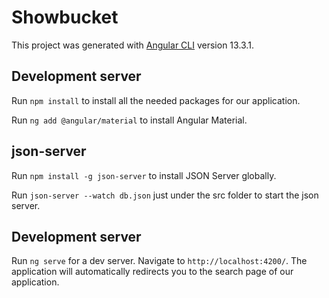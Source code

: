 # Showbucket

This project was generated with [Angular CLI](https://github.com/angular/angular-cli) version 13.3.1.

## Development server

Run `npm install` to install all the needed packages for our application.

Run `ng add @angular/material` to install Angular Material. 

## json-server

Run `npm install -g json-server` to install JSON Server globally.

Run `json-server --watch db.json` just under the src folder to start the json server.

## Development server

Run `ng serve` for a dev server. Navigate to `http://localhost:4200/`. The application will automatically redirects you to the search page of our application.